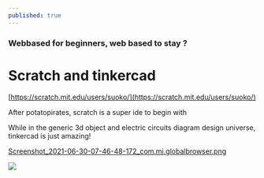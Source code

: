 ```yaml
---
published: true
---
```

### Webbased for beginners, web based to stay ?

# Scratch and tinkercad

[https://scratch.mit.edu/users/suoko/](https://scratch.mit.edu/users/suoko/)

After potatopirates, scratch is a super ide to begin with

While in the generic 3d object and electric circuits diagram design universe, tinkercad is just amazing!

[Screenshot_2021-06-30-07-46-48-172_com.mi.globalbrowser.png]({{site.baseurl}}/_posts/Screenshot_2021-06-30-07-46-48-172_com.mi.globalbrowser.png)


![]({{site.baseurl}}/_posts/Screenshot_2021-06-30-07-46-48-172_com.mi.globalbrowser.png)
